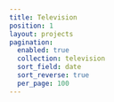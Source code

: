 ```yaml
---
title: Television
position: 1
layout: projects
pagination:
  enabled: true
  collection: television
  sort_field: date
  sort_reverse: true
  per_page: 100
---
```



